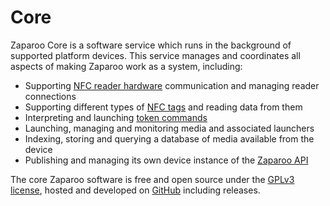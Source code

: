 # Core

Zaparoo Core is a software service which runs in the background of supported platform devices. This service manages and coordinates all aspects of making Zaparoo work as a system, including:

- Supporting [NFC reader hardware](/docs/readers) communication and managing reader connections
- Supporting different types of [NFC tags](/docs/tokens) and reading data from them
- Interpreting and launching [token commands](/docs/zapscript)
- Launching, managing and monitoring media and associated launchers
- Indexing, storing and querying a database of media available from the device
- Publishing and managing its own device instance of the [Zaparoo API](/docs/api)

The core Zaparoo software is free and open source under the [GPLv3 license](/docs/licenses), hosted and developed on [GitHub](https://github.com/ZaparooProject/tapto) including releases.
